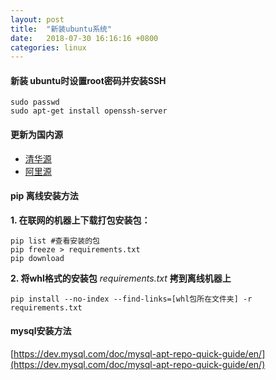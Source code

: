 ```yaml
---
layout: post
title:  "新装ubuntu系统"
date:   2018-07-30 16:16:16 +0800
categories: linux
---
```


#### 新装 ubuntu时设置root密码并安装SSH

    sudo passwd
    sudo apt-get install openssh-server

#### 更新为国内源
- [清华源][qh]
- [阿里源][al]

[qh]: https://mirrors.tuna.tsinghua.edu.cn/help/ubuntu/
[al]: https://opsx.alibaba.com/

#### pip 离线安装方法

**1. 在联网的机器上下载打包安装包：**


    pip list #查看安装的包  
    pip freeze > requirements.txt
    pip download

**2. 将whl格式的安装包** *requirements.txt* **拷到离线机器上**


    pip install --no-index --find-links=[whl包所在文件夹] -r requirements.txt

#### mysql安装方法
[https://dev.mysql.com/doc/mysql-apt-repo-quick-guide/en/](https://dev.mysql.com/doc/mysql-apt-repo-quick-guide/en/)
